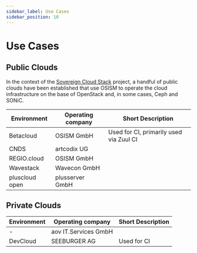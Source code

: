 ```yaml
---
sidebar_label: Use Cases
sidebar_position: 10
---
```


# Use Cases

## Public Clouds

In the context of the [Sovereign Cloud Stack](https://scs.community) project, a handful
of public clouds have been established that use OSISM to operate the cloud infrastructure
on the base of OpenStack and, in some cases, Ceph and SONiC.

| Environment    | Operating company    | Short Description                       |
|----------------|----------------------|-----------------------------------------|
| Betacloud      | OSISM GmbH           | Used for CI, primarily used via Zuul CI |
| CNDS           | artcodix UG          |                                         |
| REGIO.cloud    | OSISM GmbH           |                                         |
| Wavestack      | Wavecon GmbH         |                                         |
| pluscloud open | plusserver GmbH      |                                         |

## Private Clouds

| Environment    | Operating company    | Short Description                       |
|----------------|----------------------|-----------------------------------------|
| -              | aov IT.Services GmbH |                                         |
| DevCloud       | SEEBURGER AG         | Used for CI                             |
